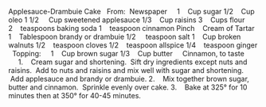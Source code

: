 Applesauce-Drambuie Cake
 
From:  Newspaper
 
 
1    Cup sugar
1/2    Cup oleo
1 1/2     Cup sweetened applesauce
1/3    Cup raisins
3    Cups flour
2    teaspoons baking soda
1    teaspoon cinnamon
Pinch    Cream of Tartar
1    Tablespoon brandy or drambuie
1/2     teaspoon salt
1    Cup broken walnuts
1/2    teaspoon cloves
1/2    teaspoon allspice
1/4    teaspoon ginger
 
Topping:    
1    Cup brown sugar
1/3    Cup butter
    Cinnamon, to taste
    
    
1.    Cream sugar and shortening.  Sift dry ingredients except nuts and raisins.  Add to nuts and raisins and mix well with sugar and shortening.  Add applesauce and brandy or drambuie.
2.    Mix together brown sugar, butter and cinnamon.  Sprinkle evenly over cake.
3.    Bake at 325° for 10 minutes then at 350° for 40-45 minutes.
